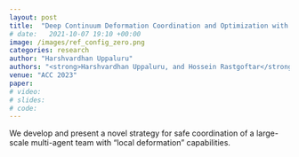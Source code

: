 ```yaml
---
layout: post
title:  "Deep Continuum Deformation Coordination and Optimization with Safety Guarantees"
# date:   2021-10-07 19:10 +00:00
image: /images/ref_config_zero.png
categories: research
author: "Harshvardhan Uppaluru"
authors: "<strong>Harshvardhan Uppaluru, and Hossein Rastgoftar</strong>"
venue: "ACC 2023"
paper: 
# video:
# slides:
# code:
---
```

We develop and present a novel strategy for safe coordination of a large-scale multi-agent team with “local deformation” capabilities.